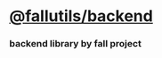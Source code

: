 # [@fallutils/backend](https://github.com/fallproject/backend-utils/)
### backend library by fall project